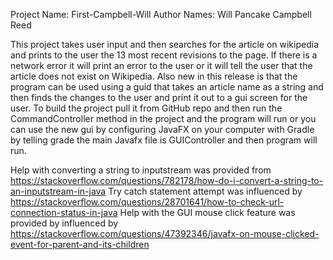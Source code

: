 Project Name: 
First-Campbell-Will
Author Names: 
Will Pancake
Campbell Reed

This project takes user input and then searches for the article on wikipedia and prints to the user the 13 most recent revisions to the page. If there is a network error it will print an error to the user or it will tell the user that the article does not exist on Wikipedia. Also new in this release is that the program can be used using a guid that takes an article name as a string and then finds the changes to the user and print it out to a gui screen for the user. 
To build the project pull it from GitHub repo and then run the CommandController method in the project and the program will run or you can use the new gui by configuring JavaFX on your computer with Gradle by telling grade the main Javafx file is GUIController and then program will run.  

Help with converting a string to inputstream was provided  from https://stackoverflow.com/questions/782178/how-do-i-convert-a-string-to-an-inputstream-in-java
Try catch statement attempt was influenced by https://stackoverflow.com/questions/28701641/how-to-check-url-connection-status-in-java
Help with the GUI mouse click feature was provided by influenced by https://stackoverflow.com/questions/47392346/javafx-on-mouse-clicked-event-for-parent-and-its-children

